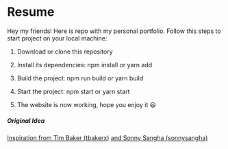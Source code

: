# Resume

Hey my friends! Here is repo with my personal portfolio. Follow this steps to start project on your local machine:

1. Download or clone this repository

2. Install its dependencies: npm install or yarn add

3. Build the project: npm run build or yarn build

4. Start the project: npm start or yarn start

5. The website is now working, hope you enjoy it 😃

##### Original Idea

<a href="https://github.com/tbakerx/react-resume-template/blob/master/README.md">Inspiration from Tim Baker (tbakerx)</a> <a href="https://github.com/sonnysangha/Resume-Portfolio-Starter-pack/blob/main/README.md">and Sonny Sangha (sonnysangha)</a> 
